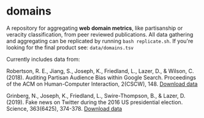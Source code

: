 # domains

A repository for aggregating __web domain metrics__, like partisanship or veracity classification, from peer reviewed publications. All data gathering and aggregating can be replicated by running `bash replicate.sh`. If you're looking for the final product see: `data/domains.tsv`

Currently includes data from:

Robertson, R. E., Jiang, S., Joseph, K., Friedland, L., Lazer, D., & Wilson, C. (2018). Auditing Partisan Audience Bias within Google Search. Proceedings of the ACM on Human-Computer Interaction, 2(CSCW), 148.  [Download data](http://personalization.ccs.neu.edu/static/archive/bias_scores.tar.gz)  

Grinberg, N., Joseph, K., Friedland, L., Swire-Thompson, B., & Lazer, D. (2019). Fake news on Twitter during the 2016 US presidential election. Science, 363(6425), 374-378.  [Download data](https://github.com/LazerLab/twitter-fake-news-replication/trunk/domains/domain_coding)  
